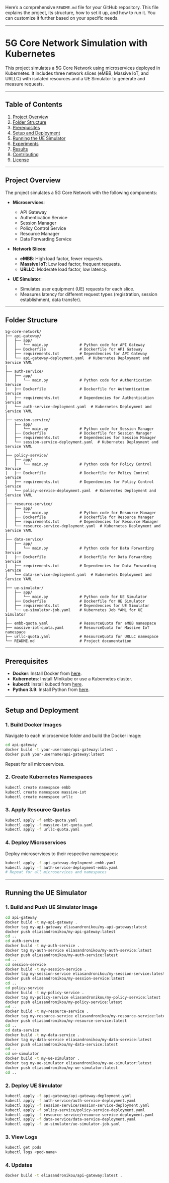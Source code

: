 Here’s a comprehensive `README.md` file for your GitHub repository. This file explains the project, its structure, how to set it up, and how to run it. You can customize it further based on your specific needs.

---

# 5G Core Network Simulation with Kubernetes

This project simulates a 5G Core Network using microservices deployed in Kubernetes. It includes three network slices (eMBB, Massive IoT, and URLLC) with isolated resources and a UE Simulator to generate and measure requests.

---

## Table of Contents

1. [Project Overview](#project-overview)
2. [Folder Structure](#folder-structure)
3. [Prerequisites](#prerequisites)
4. [Setup and Deployment](#setup-and-deployment)
5. [Running the UE Simulator](#running-the-ue-simulator)
6. [Experiments](#experiments)
7. [Results](#results)
8. [Contributing](#contributing)
9. [License](#license)

---

## Project Overview

The project simulates a 5G Core Network with the following components:

- **Microservices**:
  - API Gateway
  - Authentication Service
  - Session Manager
  - Policy Control Service
  - Resource Manager
  - Data Forwarding Service

- **Network Slices**:
  - **eMBB**: High load factor, fewer requests.
  - **Massive IoT**: Low load factor, frequent requests.
  - **URLLC**: Moderate load factor, low latency.

- **UE Simulator**:
  - Simulates user equipment (UE) requests for each slice.
  - Measures latency for different request types (registration, session establishment, data transfer).

---

## Folder Structure

```
5g-core-network/
├── api-gateway/
│   ├── app/
│   │   └── main.py              # Python code for API Gateway
│   ├── Dockerfile               # Dockerfile for API Gateway
│   ├── requirements.txt         # Dependencies for API Gateway
│   └── api-gateway-deployment.yaml  # Kubernetes Deployment and Service YAML
│
├── auth-service/
│   ├── app/
│   │   └── main.py              # Python code for Authentication Service
│   ├── Dockerfile               # Dockerfile for Authentication Service
│   ├── requirements.txt         # Dependencies for Authentication Service
│   └── auth-service-deployment.yaml  # Kubernetes Deployment and Service YAML
│
├── session-service/
│   ├── app/
│   │   └── main.py              # Python code for Session Manager
│   ├── Dockerfile               # Dockerfile for Session Manager
│   ├── requirements.txt         # Dependencies for Session Manager
│   └── session-service-deployment.yaml  # Kubernetes Deployment and Service YAML
│
├── policy-service/
│   ├── app/
│   │   └── main.py              # Python code for Policy Control Service
│   ├── Dockerfile               # Dockerfile for Policy Control Service
│   ├── requirements.txt         # Dependencies for Policy Control Service
│   └── policy-service-deployment.yaml  # Kubernetes Deployment and Service YAML
│
├── resource-service/
│   ├── app/
│   │   └── main.py              # Python code for Resource Manager
│   ├── Dockerfile               # Dockerfile for Resource Manager
│   ├── requirements.txt         # Dependencies for Resource Manager
│   └── resource-service-deployment.yaml  # Kubernetes Deployment and Service YAML
│
├── data-service/
│   ├── app/
│   │   └── main.py              # Python code for Data Forwarding Service
│   ├── Dockerfile               # Dockerfile for Data Forwarding Service
│   ├── requirements.txt         # Dependencies for Data Forwarding Service
│   └── data-service-deployment.yaml  # Kubernetes Deployment and Service YAML
│
├── ue-simulator/
│   ├── app/
│   │   └── main.py              # Python code for UE Simulator
│   ├── Dockerfile               # Dockerfile for UE Simulator
│   ├── requirements.txt         # Dependencies for UE Simulator
│   └── ue-simulator-job.yaml    # Kubernetes Job YAML for UE Simulator
│
├── embb-quota.yaml              # ResourceQuota for eMBB namespace
├── massive-iot-quota.yaml       # ResourceQuota for Massive IoT namespace
├── urllc-quota.yaml             # ResourceQuota for URLLC namespace
└── README.md                    # Project documentation
```

---

## Prerequisites

- **Docker**: Install Docker from [here](https://docs.docker.com/get-docker/).
- **Kubernetes**: Install Minikube or use a Kubernetes cluster.
- **kubectl**: Install kubectl from [here](https://kubernetes.io/docs/tasks/tools/install-kubectl/).
- **Python 3.9**: Install Python from [here](https://www.python.org/downloads/).

---

## Setup and Deployment

### 1. Build Docker Images

Navigate to each microservice folder and build the Docker image:

```bash
cd api-gateway
docker build -t your-username/api-gateway:latest .
docker push your-username/api-gateway:latest
```

Repeat for all microservices.

### 2. Create Kubernetes Namespaces

```bash
kubectl create namespace embb
kubectl create namespace massive-iot
kubectl create namespace urllc
```

### 3. Apply Resource Quotas

```bash
kubectl apply -f embb-quota.yaml
kubectl apply -f massive-iot-quota.yaml
kubectl apply -f urllc-quota.yaml
```

### 4. Deploy Microservices

Deploy microservices to their respective namespaces:

```bash
kubectl apply -f api-gateway-deployment-embb.yaml
kubectl apply -f auth-service-deployment-embb.yaml
# Repeat for all microservices and namespaces
```

---

## Running the UE Simulator

### 1. Build and Push UE Simulator Image

```bash
cd api-gateway
docker build -t my-api-gateway .
docker tag my-api-gateway eliasandronikou/my-api-gateway:latest
docker push eliasandronikou/my-api-gateway:latest
cd ..
cd auth-service
docker build -t my-auth-service .
docker tag my-auth-service eliasandronikou/my-auth-service:latest
docker push eliasandronikou/my-auth-service:latest
cd ..
cd session-service
docker build -t my-session-service .
docker tag my-session-service eliasandronikou/my-session-service:latest
docker push eliasandronikou/my-session-service:latest
cd ..
cd policy-service
docker build -t my-policy-service .
docker tag my-policy-service eliasandronikou/my-policy-service:latest
docker push eliasandronikou/my-policy-service:latest
cd ..
docker build -t my-resource-service .
docker tag my-resource-service eliasandronikou/my-resource-service:latest
docker push eliasandronikou/my-resource-service:latest
cd ..
cd data-service
docker build -t my-data-service .
docker tag my-data-service eliasandronikou/my-data-service:latest
docker push eliasandronikou/my-data-service:latest
cd ..
cd ue-simulator
docker build -t my-ue-simulator .
docker tag my-ue-simulator eliasandronikou/my-ue-simulator:latest
docker push eliasandronikou/my-ue-simulator:latest
cd ..
```

### 2. Deploy UE Simulator

```bash
kubectl apply -f api-gateway/api-gateway-deployment.yaml
kubectl apply -f auth-service/auth-service-deployment.yaml
kubectl apply -f session-service/session-service-deployment.yaml
kubectl apply -f policy-service/policy-service-deployment.yaml
kubectl apply -f resource-service/resource-service-deployment.yaml
kubectl apply -f data-service/data-service-deployment.yaml
kubectl apply -f ue-simulator/ue-simulator-job.yaml
```

### 3. View Logs

```bash
kubectl get pods
kubectl logs <pod-name>
```

### 4. Updates

```bash
docker build -t eliasandronikou/api-gateway:latest .
```